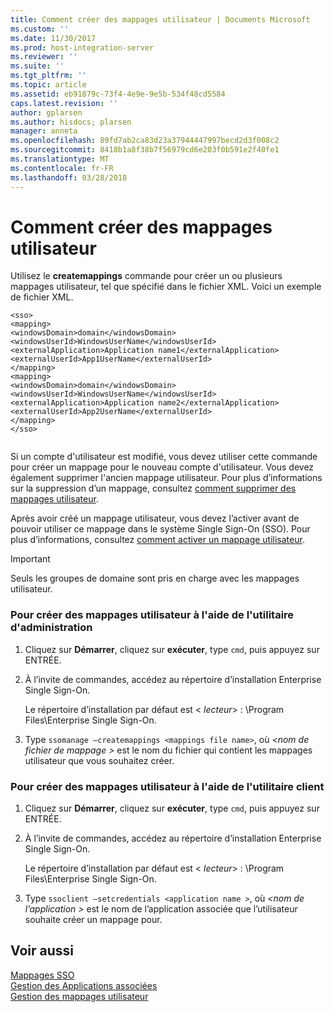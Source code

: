 ```yaml
---
title: Comment créer des mappages utilisateur | Documents Microsoft
ms.custom: ''
ms.date: 11/30/2017
ms.prod: host-integration-server
ms.reviewer: ''
ms.suite: ''
ms.tgt_pltfrm: ''
ms.topic: article
ms.assetid: eb91879c-73f4-4e9e-9e5b-534f48cd5584
caps.latest.revision: ''
author: gplarsen
ms.author: hisdocs; plarsen
manager: anneta
ms.openlocfilehash: 89fd7ab2ca83d23a37944447997becd2d3f008c2
ms.sourcegitcommit: 8418b1a8f38b7f56979cd6e203f0b591e2f40fe1
ms.translationtype: MT
ms.contentlocale: fr-FR
ms.lasthandoff: 03/28/2018
---
```

# <a name="how-to-create-user-mappings"></a>Comment créer des mappages utilisateur
Utilisez le **createmappings** commande pour créer un ou plusieurs mappages utilisateur, tel que spécifié dans le fichier XML. Voici un exemple de fichier XML.  
  
```  
<sso>  
<mapping>  
<windowsDomain>domain</windowsDomain>   
<windowsUserId>WindowsUserName</windowsUserId>   
<externalApplication>Application name1</externalApplication>   
<externalUserId>App1UserName</externalUserId>   
</mapping>  
<mapping>  
<windowsDomain>domain</windowsDomain>   
<windowsUserId>WindowsUserName</windowsUserId>   
<externalApplication>Application name2</externalApplication>   
<externalUserId>App2UserName</externalUserId>   
</mapping>  
</sso>  
  
```  
  
 Si un compte d'utilisateur est modifié, vous devez utiliser cette commande pour créer un mappage pour le nouveau compte d'utilisateur. Vous devez également supprimer l'ancien mappage utilisateur. Pour plus d’informations sur la suppression d’un mappage, consultez [comment supprimer des mappages utilisateur](../esso/how-to-delete-user-mappings.md).  
  
 Après avoir créé un mappage utilisateur, vous devez l’activer avant de pouvoir utiliser ce mappage dans le système Single Sign-On (SSO). Pour plus d’informations, consultez [comment activer un mappage utilisateur](../esso/how-to-enable-a-user-mapping.md).  
  
> [!IMPORTANT]
>  Seuls les groupes de domaine sont pris en charge avec les mappages utilisateur.  
  
### <a name="to-create-user-mappings-using-the-administration-utility"></a>Pour créer des mappages utilisateur à l'aide de l'utilitaire d'administration  
  
1.  Cliquez sur **Démarrer**, cliquez sur **exécuter**, type `cmd`, puis appuyez sur ENTRÉE.  
  
2.  À l’invite de commandes, accédez au répertoire d’installation Enterprise Single Sign-On.  
  
     Le répertoire d’installation par défaut est \< *lecteur*> : \Program Files\Enterprise Single Sign-On.  
  
3.  Type `ssomanage –createmappings <mappings file name>`, où  *\<nom de fichier de mappage >* est le nom du fichier qui contient les mappages utilisateur que vous souhaitez créer.  
  
### <a name="to-create-user-mappings-using-the-client-utility"></a>Pour créer des mappages utilisateur à l'aide de l'utilitaire client  
  
1.  Cliquez sur **Démarrer**, cliquez sur **exécuter**, type `cmd`, puis appuyez sur ENTRÉE.  
  
2.  À l’invite de commandes, accédez au répertoire d’installation Enterprise Single Sign-On.  
  
     Le répertoire d’installation par défaut est \< *lecteur*> : \Program Files\Enterprise Single Sign-On.  
  
3.  Type `ssoclient –setcredentials <application name >`, où  *\<nom de l’application >* est le nom de l’application associée que l’utilisateur souhaite créer un mappage pour.  
  
## <a name="see-also"></a>Voir aussi  
 [Mappages SSO](../esso/sso-mappings.md)   
 [Gestion des Applications associées](../esso/managing-affiliate-applications.md)   
 [Gestion des mappages utilisateur](../esso/managing-user-mappings.md)